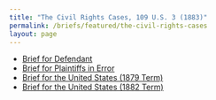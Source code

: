```yaml
---
title: "The Civil Rights Cases, 109 U.S. 3 (1883)"
permalink: /briefs/featured/the-civil-rights-cases
layout: page
---
```


- [Brief for Defendant](https://briefs1.lonedissent.org/1882/the-civil-rights-cases/Brief%20for%20Defendant.pdf)
- [Brief for Plaintiffs in Error](https://briefs1.lonedissent.org/1882/the-civil-rights-cases/Brief%20for%20Plaintiffs%20in%20Error.pdf)
- [Brief for the United States (1879 Term)](https://briefs1.lonedissent.org/1882/the-civil-rights-cases/Brief%20for%20the%20United%20States%20(1879%20Term).pdf)
- [Brief for the United States (1882 Term)](https://briefs1.lonedissent.org/1882/the-civil-rights-cases/Brief%20for%20the%20United%20States%20(1882%20Term).pdf)
